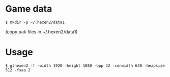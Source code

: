 # Game data
```shell
$ mkdir -p ~/.hexen2/data1
```
(copy pak files in ~/.hexen2/data1)

# Usage
```shell
$ glhexen2 -f -width 1920 -height 1080 -bpp 32 -conwidth 640 -heapsize 512 -fsaa 2
```

